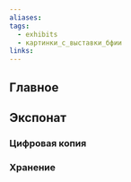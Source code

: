 ```yaml
---
aliases: 
tags: 
  - exhibits
  - картинки_с_выставки_бфии
links:
---
```

## Главное

## Экспонат

### Цифровая копия

### Хранение
